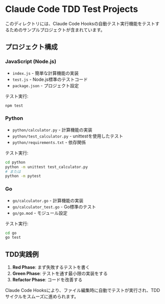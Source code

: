 # Claude Code TDD Test Projects

このディレクトリには、Claude Code Hooksの自動テスト実行機能をテストするためのサンプルプロジェクトが含まれています。

## プロジェクト構成

### JavaScript (Node.js)
- `index.js` - 簡単な計算機能の実装
- `test.js` - Node.js標準のテストコード
- `package.json` - プロジェクト設定

テスト実行:
```bash
npm test
```

### Python
- `python/calculator.py` - 計算機能の実装
- `python/test_calculator.py` - unittestを使用したテスト
- `python/requirements.txt` - 依存関係

テスト実行:
```bash
cd python
python -m unittest test_calculator.py
# または
python -m pytest
```

### Go
- `go/calculator.go` - 計算機能の実装
- `go/calculator_test.go` - Go標準のテスト
- `go/go.mod` - モジュール設定

テスト実行:
```bash
cd go
go test
```

## TDD実践例

1. **Red Phase**: まず失敗するテストを書く
2. **Green Phase**: テストを通す最小限の実装をする
3. **Refactor Phase**: コードを改善する

Claude Code Hooksにより、ファイル編集時に自動でテストが実行され、TDDサイクルをスムーズに進められます。